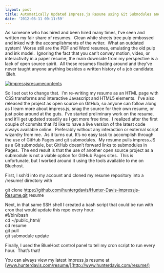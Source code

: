 ```yaml
---
layout: post
title: Automatically Updated Impress.js Resume using Git Submodules and Cron
date: '2012-03-11 00:11:59'
---
```



As someone who has hired and been hired many times, I’ve seen and written my fair share of resumes.  Clean white sheets tree pulp embossed and inked with the accomplishments of the writer.  What an outdated system!  Worse still are the PDF and Word resumes, emulating the old pulp and ink model.  Ignoring the fact that you can’t convey motion, video, or interactivity in a paper resume, the main downside from my perspective is a lack of open source spirit.  All these resumes floating around and they’ve never taught anyone anything besides a written history of a job candidate.  Bleh.

[![](http://www.hunterdavis.com/content/images/2012/03/impressjsresumecontents-300x232.png "impressjsresumecontents")](http://www.hunterdavis.com/content/images/2012/03/impressjsresumecontents.png)

So I set out to change that.  I’m re-writing my resume as an HTML page with CSS transforms and interactive Javascript and HTML5 elements.  I’ve also released the project as open source on GitHub, so anyone can follow along as I learn more about impress.js, snag the source for their own resume, or just poke around at the guts.  I’ve started preliminary work on the resume, and it’ll get updated steadily as I get more free time.  I realized after the first couple of commits that I’d like to have a live version of the latest code always available online.  Preferably without any interaction or external script wizardry from me.  As it turns out, It’s no easy task to accomplish through the use of GitHub Pages and git submodules.  My resume pulls impress.JS as a Git submodule, but GitHub doesn’t forward links to submodules in Pages.  The end result is that the use of another open source project as a submodule is not a viable option for GitHub Pages sites.  This is unfortunate, but I worked around it using the tools available to me on Bluehost.

First, I ssh’d into my account and cloned my resume repository into a /resume/ directory with

git clone https://github.com/huntergdavis/Hunter-Davis-impressjs-Resume.git resume

Next, in that same SSH shell I created a bash script that could be run with cron that would update this repo every hour:  
 #!/bin/bash  
 cd ~/public_html/  
 cd resume  
 git pull  
 git submodule update

Finally, I used the BlueHost control panel to tell my cron script to run every hour.  That’s that!

You can always view my latest impress.js resume at [www.hunterdavis.com/resume/](http://www.hunterdavis.com/resume/)


